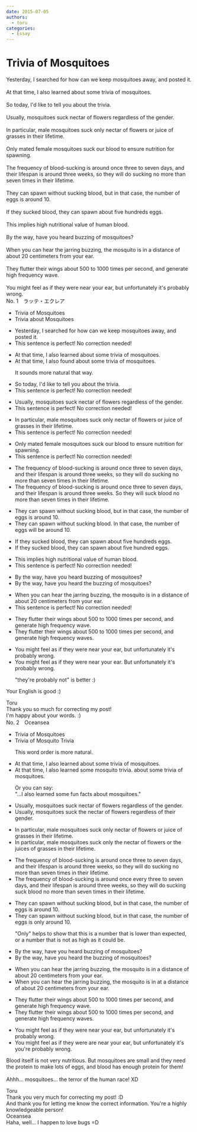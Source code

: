```yaml
---
date: 2015-07-05
authors:
  - toru
categories:
  - Essay
---
```


<h1 id="subject_show">Trivia of Mosquitoes</h1>
<div class="date" hidden>Jul 5, 2015 15:16</div>
<div id="post"><div id="body_show_ori">
Yesterday, I searched for how can we keep mosquitoes away, and posted it.<br/><br/>At that time,  I also learned about some trivia of mosquitoes.<br/><br/>So today, I'd like to tell you about the trivia.<br/><br/>Usually, mosquitoes suck nectar of flowers regardless of the gender.<br/><br/>In particular, male mosquitoes suck only nectar of flowers or juice of grasses in their lifetime.<br/><br/>Only mated female mosquitoes suck our blood to ensure nutrition for spawning.<br/><br/>The frequency of blood-sucking is around once three to seven days, and their lifespan is around three weeks, so they will do sucking no more than seven times in their lifetime.<br/><br/>They can spawn without sucking blood, but in that case, the number of eggs is around 10.<br/><br/>If they sucked blood, they can spawn about five hundreds eggs.<br/><br/>This implies high nutritional value of human blood.<br/><br/>By the way, have you heard buzzing of mosquitoes?<br/><br/>When you can hear the jarring buzzing, the mosquito is  in a distance of about 20 centimeters from your ear.<br/><br/>They flutter their wings about 500 to 1000 times per second, and generate high frequency wave.<br/><br/>You might feel as if they were near your ear, but unfortunately it's probably wrong.
</div></div>

<!-- more -->

<div id="block"><div class="first_name"> No. 1　<span class="just_name">ラッテ・エクレア</span></div><div id="block2">
<ul class="correction_field">
<li class="incorrect">Trivia of Mosquitoes</li>
<li class="corrected correct">
Trivia about Mosquitoes
</li>
</ul>
<ul class="correction_field">
<li class="incorrect">Yesterday, I searched for how can we keep mosquitoes away, and posted it.</li>
<li class="corrected perfect">This sentence is perfect! No correction needed!</li>
</ul>
<ul class="correction_field">
<li class="incorrect">At that time,  I also learned about some trivia of mosquitoes.</li>
<li class="corrected correct">
At that time, I also found about some trivia of mosquitoes.
<p class="correction_comment">It sounds more natural that way.</p>
</li>
</ul>
<ul class="correction_field">
<li class="incorrect">So today, I'd like to tell you about the trivia.</li>
<li class="corrected perfect">This sentence is perfect! No correction needed!</li>
</ul>
<ul class="correction_field">
<li class="incorrect">Usually, mosquitoes suck nectar of flowers regardless of the gender.</li>
<li class="corrected perfect">This sentence is perfect! No correction needed!</li>
</ul>
<ul class="correction_field">
<li class="incorrect">In particular, male mosquitoes suck only nectar of flowers or juice of grasses in their lifetime.</li>
<li class="corrected perfect">This sentence is perfect! No correction needed!</li>
</ul>
<ul class="correction_field">
<li class="incorrect">Only mated female mosquitoes suck our blood to ensure nutrition for spawning.</li>
<li class="corrected perfect">This sentence is perfect! No correction needed!</li>
</ul>
<ul class="correction_field">
<li class="incorrect">The frequency of blood-sucking is around once three to seven days, and their lifespan is around three weeks, so they will do sucking no more than seven times in their lifetime.</li>
<li class="corrected correct">
The frequency of blood-sucking is around once three to seven days, and their lifespan is around three weeks. So they will suck blood no more than seven times in their lifetime.
</li>
</ul>
<ul class="correction_field">
<li class="incorrect">They can spawn without sucking blood, but in that case, the number of eggs is around 10.</li>
<li class="corrected correct">
They can spawn without sucking blood. In that case, the number of eggs will be around 10.
</li>
</ul>
<ul class="correction_field">
<li class="incorrect">If they sucked blood, they can spawn about five hundreds eggs.</li>
<li class="corrected correct">
If they sucked blood, they can spawn about five hundred eggs.
</li>
</ul>
<ul class="correction_field">
<li class="incorrect">This implies high nutritional value of human blood.</li>
<li class="corrected perfect">This sentence is perfect! No correction needed!</li>
</ul>
<ul class="correction_field">
<li class="incorrect">By the way, have you heard buzzing of mosquitoes?</li>
<li class="corrected correct">
By the way, have you heard the buzzing of mosquitoes?
</li>
</ul>
<ul class="correction_field">
<li class="incorrect">When you can hear the jarring buzzing, the mosquito is  in a distance of about 20 centimeters from your ear.</li>
<li class="corrected perfect">This sentence is perfect! No correction needed!</li>
</ul>
<ul class="correction_field">
<li class="incorrect">They flutter their wings about 500 to 1000 times per second, and generate high frequency wave.</li>
<li class="corrected correct">
They flutter their wings about 500 to 1000 times per second, and generate high frequency waves.
</li>
</ul>
<ul class="correction_field">
<li class="incorrect">You might feel as if they were near your ear, but unfortunately it's probably wrong.</li>
<li class="corrected correct">
You might feel as if they were near your ear. But unfortunately <span class="f_blue">it's probably wrong.</span>
<p class="correction_comment">"they're probably not" is better :)</p>
</li>
</ul>
<p class="comment_small">
 Your English is good :)
</p>

</div><div class="name"><span class="just_name">Toru</span><br>
Thank you so much for correcting my post!<br/>I'm happy about your words. :)
</div>
</div>
<div id="block"><div class="first_name"> No. 2　<span class="just_name">Oceansea</span></div><div id="block2">
<ul class="correction_field">
<li class="incorrect">Trivia of Mosquitoes</li>
<li class="corrected correct">
<span class="f_gray"><span class="sline">Trivia of </span></span>Mosquit<span class="f_blue">o</span> Trivia
<p class="correction_comment">This word order is more natural.</p>
</li>
</ul>
<ul class="correction_field">
<li class="incorrect">At that time,  I also learned about some trivia of mosquitoes.</li>
<li class="corrected correct">
At that time, I also learned <span class="f_blue">some mosquito trivia</span>. <span class="f_gray"><span class="sline">about some trivia of mosquitoes.</span></span>
<p class="correction_comment">Or you can say:<br/>"...I also learned some fun facts about mosquitoes."</p>
</li>
</ul>
<ul class="correction_field">
<li class="incorrect">Usually, mosquitoes suck nectar of flowers regardless of the gender.</li>
<li class="corrected correct">
Usually, mosquitoes suck <span class="f_blue">the </span>nectar of flowers regardless of the<span class="f_red">ir</span> gender.
</li>
</ul>
<ul class="correction_field">
<li class="incorrect">In particular, male mosquitoes suck only nectar of flowers or juice of grasses in their lifetime.</li>
<li class="corrected correct">
In particular, male mosquitoes suck only <span class="f_blue">the </span>nectar of flowers or <span class="f_blue">the </span>juice<span class="f_red">s</span> of grasses in their lifetime.
</li>
</ul>
<ul class="correction_field">
<li class="incorrect">The frequency of blood-sucking is around once three to seven days, and their lifespan is around three weeks, so they will do sucking no more than seven times in their lifetime.</li>
<li class="corrected correct">
The frequency of blood-sucking is around once <span class="f_blue">every </span>three to seven days, and their lifespan is around three weeks, so they will <span class="f_red"><span class="sline">do sucking</span></span> <span class="f_blue">suck blood</span> no more than seven times in their lifetime.
</li>
</ul>
<ul class="correction_field">
<li class="incorrect">They can spawn without sucking blood, but in that case, the number of eggs is around 10.</li>
<li class="corrected correct">
They can spawn without sucking blood, but in that case, the number of eggs is <span class="f_blue">only</span> around 10.
<p class="correction_comment">"Only" helps to show that this is a number that is lower than expected, or a number that is not as high as it could be.</p>
</li>
</ul>
<ul class="correction_field">
<li class="incorrect">By the way, have you heard buzzing of mosquitoes?</li>
<li class="corrected correct">
By the way, have you heard <span class="f_blue">the </span>buzzing of mosquitoes?
</li>
</ul>
<ul class="correction_field">
<li class="incorrect">When you can hear the jarring buzzing, the mosquito is  in a distance of about 20 centimeters from your ear.</li>
<li class="corrected correct">
When you can hear the jarring buzzing, the mosquito is <span class="f_gray"><span class="sline">in </span></span><span class="f_red">at </span>a distance of about 20 centimeters from your ear.
</li>
</ul>
<ul class="correction_field">
<li class="incorrect">They flutter their wings about 500 to 1000 times per second, and generate high frequency wave.</li>
<li class="corrected correct">
They flutter their wings about 500 to 1000 times per second, and generate high frequency wave<span class="f_red">s</span>.
</li>
</ul>
<ul class="correction_field">
<li class="incorrect">You might feel as if they were near your ear, but unfortunately it's probably wrong.</li>
<li class="corrected correct">
You might feel as if they <span class="f_gray"><span class="sline">were </span></span><span class="f_red">are </span>near your ear, but unfortunately it's <span class="f_blue">you're </span>probably wrong.
</li>
</ul>
<p class="comment_small">
 Blood itself is not very nutritious. But mosquitoes are small and they need the protein to make lots of eggs, and blood has enough protein for them!
 <br/>
 <br/>
 Ahhh... mosquitoes... the terror of the human race! XD
</p>

</div><div class="name"><span class="just_name">Toru</span><br>
Thank you very much for correcting my post! :D<br/>And thank you for letting me know the correct information. You're a highly knowledgeable person!
</div>
<div class="name"><span class="just_name">Oceansea</span><br>
Haha, well... I happen to love bugs =D
</div>
</div>
